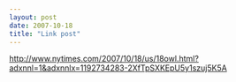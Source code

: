 ```yaml
---
layout: post
date: 2007-10-18
title: "Link post"
---
```

<http://www.nytimes.com/2007/10/18/us/18owl.html?adxnnl=1&adxnnlx=1192734283-2XfTpSXKEpU5y1szuj5K5A>

